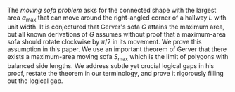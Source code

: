 The _moving sofa problem_ asks for the connected shape with the largest area $\alpha_{\text{max}}$ that can move around the right-angled corner of a hallway $L$ with unit width. It is conjectured that Gerver's sofa $G$ attains the maximum area, but all known derivations of $G$ assumes without proof that a maximum-area sofa should rotate clockwise by $\pi/2$ in its movement. We prove this assumption in this paper. We use an important theorem of Gerver that there exists a maximum-area moving sofa $S_{\max}$ which is the limit of polygons with balanced side lengths. We address subtle yet crucial logical gaps in his proof, restate the theorem in our terminology, and prove it rigorously filling out the logical gap.